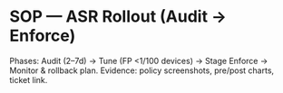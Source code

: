 # SOP — ASR Rollout (Audit → Enforce)

Phases: Audit (2–7d) → Tune (FP <1/100 devices) → Stage Enforce → Monitor & rollback plan.
Evidence: policy screenshots, pre/post charts, ticket link.